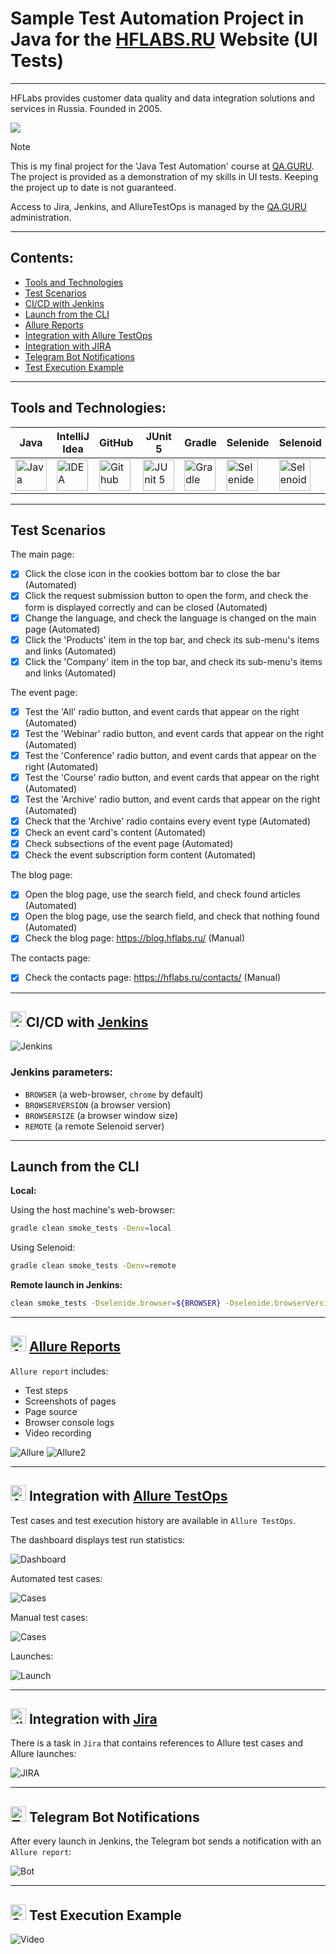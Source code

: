# Sample Test Automation Project in Java for the [HFLABS.RU](https://hflabs.ru/) Website (UI Tests)

---

HFLabs provides customer data quality and data integration solutions and services in Russia. Founded in 2005.

<a href="https://hflabs.ru/"><img src="./images/logos/hflabs_logo.png"/></a>

> [!NOTE]
> This is my final project for the 'Java Test Automation' course at <a href="https://qa.guru">QA.GURU</a>.
> The project is provided as a demonstration of my skills in UI tests.
> Keeping the project up to date is not guaranteed.
>
> Access to Jira, Jenkins, and AllureTestOps is managed by the <a href="https://qa.guru">QA.GURU</a> administration.

---

## Contents:

- <a href="#tools">Tools and Technologies</a>
- <a href="#scenarios">Test Scenarios</a>
- <a href="#jenkins">CI/CD with Jenkins</a>
- <a href="#cli">Launch from the CLI</a>
- <a href="#allure">Allure Reports</a>
- <a href="#allure-testops">Integration with Allure TestOps</a>
- <a href="#jira">Integration with JIRA</a>
- <a href="#telegram">Telegram Bot Notifications</a>
- <a href="#video">Test Execution Example</a>

---

<a id="tools"></a>

## Tools and Technologies:

| Java                                                                                                        | IntelliJ  <br>  Idea                                                                                                  | GitHub                                                                                                        | JUnit 5                                                                                                              | Gradle                                                                                                        | Selenide                                                                                                            | Selenoid                                                                                                                     | Allure <br> Report                                                                                                                    | Jenkins                                                                                                             | Jira                                                                                                                              | Telegram                                                                                                            | Allure <br> TestOps                                                                                                     |
|-------------------------------------------------------------------------------------------------------------|-----------------------------------------------------------------------------------------------------------------------|---------------------------------------------------------------------------------------------------------------|----------------------------------------------------------------------------------------------------------------------|---------------------------------------------------------------------------------------------------------------|---------------------------------------------------------------------------------------------------------------------|------------------------------------------------------------------------------------------------------------------------------|---------------------------------------------------------------------------------------------------------------------------------------|---------------------------------------------------------------------------------------------------------------------|-----------------------------------------------------------------------------------------------------------------------------------|---------------------------------------------------------------------------------------------------------------------|-------------------------------------------------------------------------------------------------------------------------|
| <a href="https://www.java.com/"><img src="./images/logos/Java.svg" width="50" height="50"  alt="Java"/></a> | <a href="https://www.jetbrains.com/idea/"><img src="./images/logos/Idea.svg" width="50" height="50"  alt="IDEA"/></a> | <a href="https://github.com/"><img src="./images/logos/GitHub.svg" width="50" height="50"  alt="Github"/></a> | <a href="https://junit.org/junit5/"><img src="./images/logos/Junit5.svg" width="50" height="50"  alt="JUnit 5"/></a> | <a href="https://gradle.org/"><img src="./images/logos/Gradle.svg" width="50" height="50"  alt="Gradle"/></a> | <a href="https://selenide.org/"><img src="./images/logos/Selenide.svg" width="50" height="50"  alt="Selenide"/></a> | <a href="https://aerokube.com/selenoid/"><img src="./images/logos/Selenoid.svg" width="50" height="50"  alt="Selenoid"/></a> | <a href="https://github.com/allure-framework/allure2"><img src="./images/logos/Allure.svg" width="50" height="50"  alt="Allure"/></a> | <a href="https://www.jenkins.io/"><img src="./images/logos/Jenkins.svg" width="50" height="50"  alt="Jenkins"/></a> | <a href="https://www.atlassian.com/ru/software/jira/"><img src="./images/logos/Jira.svg" width="50" height="50"  alt="Jira"/></a> | <a href="https://telegram.org/"><img src="./images/logos/Telegram.svg" width="50" height="50"  alt="Telegram"/></a> | <a href="https://qameta.io/"><img src="./images/logos/Allure_TO.svg" width="50" height="50"  alt="Allure TestOps"/></a> |

---

<a id="scenarios"></a>

## Test Scenarios

The main page:

* [x] Click the close icon in the cookies bottom bar to close the bar (Automated)
* [x] Click the request submission button to open the form, and check the form is displayed correctly and can be
  closed (Automated)
* [x] Change the language, and check the language is changed on the main page (Automated)
* [x] Click the 'Products' item in the top bar, and check its sub-menu's items and links (Automated)
* [x] Click the 'Company' item in the top bar, and check its sub-menu's items and links (Automated)

The event page:

* [x] Test the 'All' radio button, and event cards that appear on the right (Automated)
* [x] Test the 'Webinar' radio button, and event cards that appear on the right (Automated)
* [x] Test the 'Conference' radio button, and event cards that appear on the right (Automated)
* [x] Test the 'Course' radio button, and event cards that appear on the right (Automated)
* [x] Test the 'Archive' radio button, and event cards that appear on the right (Automated)
* [x] Check that the 'Archive' radio contains every event type (Automated)
* [x] Check an event card's content (Automated)
* [x] Check subsections of the event page (Automated)
* [x] Check the event subscription form content (Automated)

The blog page:

* [x] Open the blog page, use the search field, and check found articles (Automated)
* [x] Open the blog page, use the search field, and check that nothing found (Automated)
* [x] Check the blog page: https://blog.hflabs.ru/ (Manual)

The contacts page:

* [x] Check the contacts page: https://hflabs.ru/contacts/ (Manual)

---

<a id="jenkins"></a>

## <img alt="Jenkins" height="25" src="./images/logos/Jenkins.svg" width="25"/></a><a name="CI/CD with Jenkins"></a>CI/CD with [Jenkins](https://jenkins.autotests.cloud/job/demo-vacancy-tests-ivanov-ev/)</a>

<img alt="Jenkins" src="./images/screenshots/Jenkins.png">

### Jenkins parameters:

- `BROWSER` (a web-browser, `chrome` by default)
- `BROWSERVERSION` (a browser version)
- `BROWSERSIZE` (a browser window size)
- `REMOTE` (a remote Selenoid server)

---

<a id="cli"></a>

## Launch from the CLI

**Local:**

Using the host machine's web-browser:

```bash  
gradle clean smoke_tests -Denv=local
```

Using Selenoid:

```bash  
gradle clean smoke_tests -Denv=remote
```

**Remote launch in Jenkins:**

```bash  
clean smoke_tests -Dselenide.browser=${BROWSER} -Dselenide.browserVersion=${BROWSERVERSION} -Dselenide.browserSize=${BROWSERSIZE} -Dselenide.remote=${REMOTE}
```

---

<a id="allure"></a>

## <img alt="AllureReports" height="25" src="./images/logos/Allure.svg" width="25"/></a> <a name="Allure"></a>[Allure Reports](https://jenkins.autotests.cloud/job/demo-vacancy-tests-ivanov-ev/allure/)</a>

`Allure report` includes:

- Test steps
- Screenshots of pages
- Page source
- Browser console logs
- Video recording

<img alt="Allure" src="./images/screenshots/AllureReports.png"> 

<img alt="Allure2" src="./images/screenshots/AllureReports2.png">

---



<a id="allure-testops"></a>

## <img alt="Allure" height="25" src="./images/logos/Allure_TO.svg" width="25"/></a> Integration with <a target="_blank" href="https://allure.autotests.cloud/project/4266/dashboards">Allure TestOps</a>

Test cases and test execution history are available in `Allure TestOps`.

The dashboard displays test run statistics:

<img alt="Dashboard" src="./images/screenshots/Dashboard.png">

Automated test cases:

<img alt="Cases" src="./images/screenshots/AutomatedTestCases.png">

Manual test cases:

<img alt="Cases" src="./images/screenshots/ManualTestCases.png">

Launches:

<img alt="Launch" src="./images/screenshots/Launches.png">

---

<a id="jira"></a>

## <img alt="Jira" height="25" src="./images/logos/Jira.svg" width="25"/></a> Integration with <a target="_blank" href="https://jira.autotests.cloud/browse/HOMEWORK-1254">Jira</a>

There is a task in `Jira` that contains references to Allure test cases and Allure launches:

<img alt="JIRA" src="./images/screenshots/JiraTask.png">

---

<a id="telegram"></a>

## <img alt="Telegram" height="25" src="./images/logos/Telegram.svg" width="25"/></a> Telegram Bot Notifications

After every launch in Jenkins, the Telegram bot sends a notification with an `Allure report`:

<img alt="Bot" src="./images/screenshots/TelegramBot.png"> 

---

<a id="video"></a>

## <img alt="Selenoid" height="25" src="./images/logos/Selenoid.svg" width="25"/></a> Test Execution Example

<img alt="Video" src="./images/screenshots/TestExecutionExample.gif">
